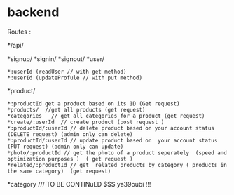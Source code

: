 # backend

Routes :

*/api/

  *signup/
  *signin/
  *signout/
  *user/
  
  
    *:userId (readUser // with get method)
    *:userId (updateProfule // with put method)
    
    
  *product/
  
  
    *:productId get a product based on its ID (Get request)
    *products/  //get all products (get request)
    *categories   // get all categories for a product (get request)
    *create/:userId  // create product (post request ) 
    *:productId/:userId // delete product based on your account status (DELETE request) (admin only can delete)
    *:productId/:userId // update product based on  your account status (PUT request) (admin only can update) 
    *photo/:productId // get the photo of a product seperately  (speed and optimization purposes )  ( get request )
    *related/:productId // get  related products by category ( products in the same category)  (get request)
    
  *category /// TO BE CONTINuED $$$  ya39oubi !!! 
  
  
